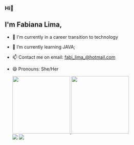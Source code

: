 ### Hi👋

## I'm Fabiana Lima,

- 🔭 I'm currently in a career transition to technology
- 🌱 I’m currently learning JAVA;
- 📫 Contact me on email: fabi_lima_@hotmail.com
- 😄 Pronouns: She/Her

  <div>
   <a href="https://github.com/FabiDiasL">
   <img height="180em" src="https://github-readme-stats.vercel.app/api?username=FabiDiasL&show_icons=true&theme=synthwave&include_all_commits=true&count_private=true"/>
   <img height="180em" src="https://github-readme-stats.vercel.app/api/top-langs/?username=FabiDiasL&layout=compact&langs_count=6&theme=synthwave"/>
  </div>
  
  <div> 
  <a href = "mailto:fabi.lima0801@gmail.com"><img src="https://img.shields.io/badge/-Gmail-%23333?style=for-the-badge&logo=gmail&logoColor=white" target="_blank"></a>
  <a href="https://www.linkedin.com/in/fabiana-g-56ba524b/" target="_blank"><img src="https://img.shields.io/badge/-LinkedIn-%230077B5?style=for-the-badge&logo=linkedin&logoColor=white" target="_blank"></a> 

</div>
